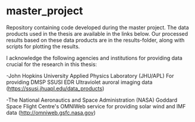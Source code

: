 # master_project
Repository containing code developed during the master project. The data products used in the thesis are available in the links below. Our processed results based on these data products are in the results-folder, along with scripts for plotting the results.

I acknowledge the following agencies and institutions for providing data crucial for the research in this thesis:

-John Hopkins University Applied Physics Laboratory (JHU/APL) For providing DMSP SSUSI EDR Ultraviolet auroral imaging data (https://ssusi.jhuapl.edu/data_products)

-The National Aeronautics and Space Administration (NASA) Goddard Space Flight Centre's OMNIWeb service for providing solar wind and IMF data (http://omniweb.gsfc.nasa.gov) 
